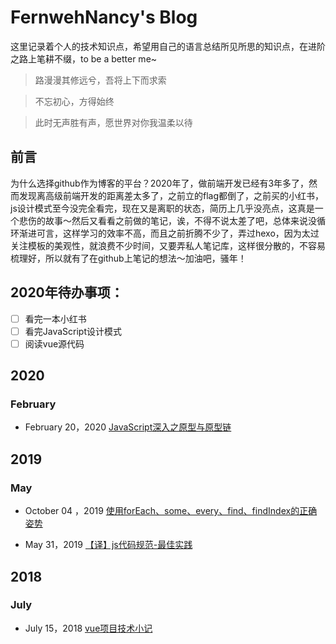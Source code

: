 # FernwehNancy's Blog

这里记录着个人的技术知识点，希望用自己的语言总结所见所思的知识点，在进阶之路上笔耕不缀，to be a better me~

> 路漫漫其修远兮，吾将上下而求索

>不忘初心，方得始终

> 此时无声胜有声，愿世界对你我温柔以待



## 前言

为什么选择github作为博客的平台？2020年了，做前端开发已经有3年多了，然而发现离高级前端开发的距离差太多了，之前立的flag都倒了，之前买的小红书，js设计模式至今没完全看完，现在又是离职的状态，简历上几乎没亮点，这真是一个悲伤的故事～然后又看看之前做的笔记，诶，不得不说太差了吧，总体来说没循环渐进可言，这样学习的效率不高，而且之前折腾不少了，弄过hexo，因为太过关注模板的美观性，就浪费不少时间，又要弄私人笔记库，这样很分散的，不容易梳理好，所以就有了在github上笔记的想法～加油吧，骚年！



## 2020年待办事项：

* [ ] 看完一本小红书
* [ ] 看完JavaScript设计模式
* [ ] 阅读vue源代码

## 2020

### February

* February 20，2020  [JavaScript深入之原型与原型链](https://github.com/Fernwehnancy/blog/issues/1)



## 2019

### May

* October 04 ，2019 [使用forEach、some、every、find、findIndex的正确姿势](https://github.com/FernwehNancy/Blog/issues/2)

* May 31，2019 [【译】js代码规范-最佳实践](https://github.com/FernwehNancy/Blog/issues/3)



## 2018

### July

* July 15，2018 [vue项目技术小记](https://github.com/FernwehNancy/Blog/issues/4)
